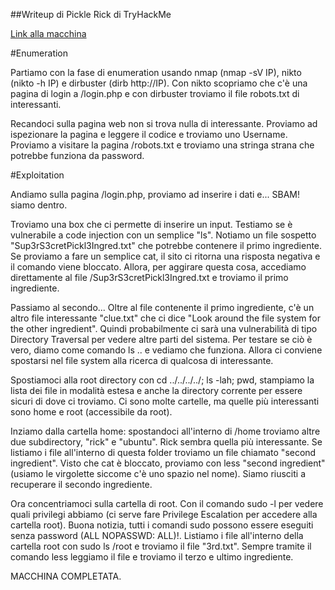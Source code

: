 ##Writeup di Pickle Rick di TryHackMe

[Link alla macchina](https://tryhackme.com/room/picklerick)

#Enumeration

Partiamo con la fase di enumeration usando nmap (nmap -sV IP), nikto (nikto -h IP) e dirbuster (dirb http://IP). Con nikto scopriamo che c'è una pagina di login a /login.php e con dirbuster troviamo il file robots.txt di interessanti.

Recandoci sulla pagina web non si trova nulla di interessante. Proviamo ad ispezionare la pagina e leggere il codice e troviamo uno Username. Proviamo a visitare la pagina /robots.txt e troviamo una stringa strana che potrebbe funziona da password.

#Exploitation

Andiamo sulla pagina /login.php, proviamo ad inserire i dati e... SBAM! siamo dentro.

Troviamo una box che ci permette di inserire un input. Testiamo se è vulnerabile a code injection con un semplice "ls". Notiamo un file sospetto "Sup3rS3cretPickl3Ingred.txt" che potrebbe contenere il primo ingrediente. Se proviamo a fare un semplice cat, il sito ci ritorna una risposta negativa e il comando viene bloccato. Allora, per aggirare questa cosa, accediamo direttamente al file /Sup3rS3cretPickl3Ingred.txt e troviamo il primo ingrediente.

Passiamo al secondo... Oltre al file contenente il primo ingrediente, c'è un altro file interessante "clue.txt" che ci dice "Look around the file system for the other ingredient". Quindi probabilmente ci sarà una vulnerabilità di tipo Directory Traversal per vedere altre parti del sistema.
Per testare se ciò è vero, diamo come comando ls .. e vediamo che funziona. Allora ci conviene spostarsi nel file system alla ricerca di qualcosa di interessante.

Spostiamoci alla root directory con cd ../../../../; ls -lah; pwd, stampiamo la lista dei file in modalità estesa e anche la directory corrente per essere sicuri di dove ci troviamo. Ci sono molte cartelle, ma quelle più interessanti sono home e root (accessibile da root).

Inziamo dalla cartella home: spostandoci all'interno di /home troviamo altre due subdirectory, "rick" e "ubuntu". Rick sembra quella più interessante. Se listiamo i file all'interno di questa folder troviamo un file chiamato "second ingredient". Visto che cat è bloccato, proviamo con less "second ingredient" (usiamo le virgolette siccome c'è uno spazio nel nome). Siamo riusciti a recuperare il secondo ingrediente.

Ora concentriamoci sulla cartella di root. Con il comando sudo -l per vedere quali privilegi abbiamo (ci serve fare Privilege Escalation per accedere alla cartella root). Buona notizia, tutti i comandi sudo possono essere eseguiti senza password (ALL NOPASSWD: ALL)!.
Listiamo i file all'interno della cartella root con sudo ls /root e troviamo il file "3rd.txt". Sempre tramite il comando less leggiamo il file e troviamo il terzo e ultimo ingrediente.

MACCHINA COMPLETATA.

